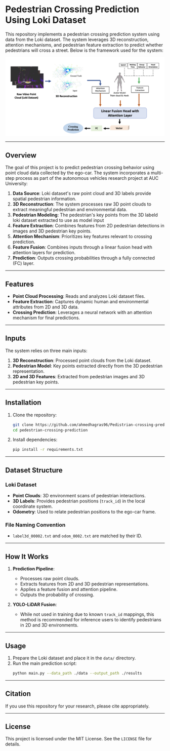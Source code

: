 
# Pedestrian Crossing Prediction Using Loki Dataset

This repository implements a pedestrian crossing prediction system using data from the Loki dataset. The system leverages 3D reconstruction, attention mechanisms, and pedestrian feature extraction to predict whether pedestrians will cross a street. Below is the framework used for the system:

![Framework Design](./assets/MyFramework.png)

---

## Overview

The goal of this project is to predict pedestrian crossing behavior using point cloud data collected by the ego-car. The system incorporates a multi-step process as part of the autonomous vehicles research project at AUC University:

1. **Data Source**: Loki dataset's raw point cloud and 3D labels provide spatial pedestrian information.
2. **3D Reconstruction**: The system processes raw 3D point clouds to extract meaningful pedestrian and environmental data.
3. **Pedestrian Modeling**: The pedestrian's key points from the 3D labeld loki dataset extracted to use as model input
4. **Feature Extraction**: Combines features from 2D pedestrian detections in images and 3D pedestrian key points.
5. **Attention Mechanism**: Prioritizes key features relevant to crossing prediction.
6. **Feature Fusion**: Combines inputs through a linear fusion head with attention layers for prediction.
7. **Prediction**: Outputs crossing probabilities through a fully connected (FC) layer.

---

## Features

- **Point Cloud Processing**: Reads and analyzes Loki dataset files.
- **Feature Extraction**: Captures dynamic human and environmental attributes from 2D and 3D data.
- **Crossing Prediction**: Leverages a neural network with an attention mechanism for final predictions.

---

## Inputs

The system relies on three main inputs:
1. **3D Reconstruction**: Processed point clouds from the Loki dataset.
2. **Pedestrian Model**: Key points extracted directly from the 3D pedestrian representation.
3. **2D and 3D Features**: Extracted from pedestrian images and 3D pedestrian key points.

---

## Installation

1. Clone the repository:
   ```bash
   git clone https://github.com/ahmedhagras96/Pedistrian-crossing-prediction.git
   cd pedestrian-crossing-prediction
   ```
2. Install dependencies:
   ```bash
   pip install -r requirements.txt
   ```

---

## Dataset Structure

### Loki Dataset
- **Point Clouds**: 3D environment scans of pedestrian interactions.
- **3D Labels**: Provides pedestrian positions (`track_id`) in the local coordinate system.
- **Odometry**: Used to relate pedestrian positions to the ego-car frame.

### File Naming Convention
- `label3d_00002.txt` and `odom_0002.txt` are matched by their ID.

---

## How It Works

1. **Prediction Pipeline**:
   - Processes raw point clouds.
   - Extracts features from 2D and 3D pedestrian representations.
   - Applies a feature fusion and attention pipeline.
   - Outputs the probability of crossing.

2. **YOLO-LiDAR Fusion**:
   - While not used in training due to known `track_id` mappings, this method is recommended for inference users to identify pedestrians in 2D and 3D environments.

---

## Usage

1. Prepare the Loki dataset and place it in the `data/` directory.
2. Run the main prediction script:
   ```bash
   python main.py --data_path ./data --output_path ./results
   ```

---

## Citation

If you use this repository for your research, please cite appropriately.

---

## License

This project is licensed under the MIT License. See the `LICENSE` file for details.
